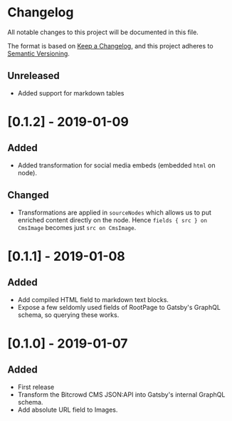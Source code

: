 # Changelog

All notable changes to this project will be documented in this file.

The format is based on [Keep a Changelog](https://keepachangelog.com/en/1.0.0/),
and this project adheres to [Semantic Versioning](https://semver.org/spec/v2.0.0.html).

## Unreleased

* Added support for markdown tables

# [0.1.2] - 2019-01-09

## Added

* Added transformation for social media embeds (embedded `html` on node).

## Changed

* Transformations are applied in `sourceNodes` which allows us to put enriched content directly on the node. Hence `fields { src } on CmsImage` becomes just `src on CmsImage`.

# [0.1.1] - 2019-01-08

## Added

* Add compiled HTML field to markdown text blocks.
* Expose a few seldomly used fields of RootPage to Gatsby's GraphQL schema, so querying these works.

# [0.1.0] - 2019-01-07

## Added

* First release
* Transform the Bitcrowd CMS JSON:API into Gatsby's internal GraphQL schema.
* Add absolute URL field to Images.
